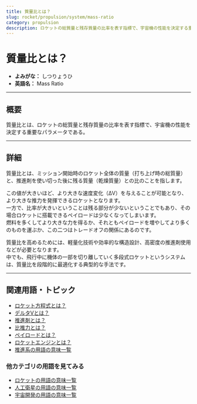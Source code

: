 ```yaml
---
title: 質量比とは？
slug: rocket/propulsion/system/mass-ratio
category: propulsion
description: ロケットの総質量と残存質量の比率を表す指標で、宇宙機の性能を決定する重要なパラメータである質量比の意味・定義・内容について解説します。  
---
```


# 質量比とは？

- **よみがな：** しつりょうひ  
- **英語名：** Mass Ratio  

---

## 概要

質量比とは、ロケットの総質量と残存質量の比率を表す指標で、宇宙機の性能を決定する重要なパラメータである。  

---

## 詳細

質量比とは、ミッション開始時のロケット全体の質量（打ち上げ時の総質量）と、推進剤を使い切った後に残る質量（乾燥質量）との比のことを指します。  

この値が大きいほど、より大きな速度変化（ΔV）を与えることが可能となり、より大きな推力を発揮できるロケットとなります。  
一方で、比率が大きいということは残る部分が少ないということでもあり、その場合ロケットに搭載できるペイロードは少なくなってしまいます。  
燃料を多くしてより大きな力を得るか、それともペイロードを増やしてより多くのものを運ぶか、この二つはトレードオフの関係にあるのです。  

質量比を高めるためには、軽量化技術や効率的な構造設計、高密度の推進剤使用などが必要となります。  
中でも、飛行中に機体の一部を切り離していく多段式ロケットというシステムは、質量比を段階的に最適化する典型的な手法です。  

---

## 関連用語・トピック

- [ロケット方程式とは？](docs/rocket/propulsion/system/rocket-equation)
- [デルタVとは？](docs/orbit/mechanics/delta-v-budget)
- [推進剤とは？](docs/rocket/propulsion/system/propellant)
- [比推力とは？](docs/rocket/propulsion/system/isp)
- [ペイロードとは？](docs/rocket/system/payload)
- [ロケットエンジンとは？](docs/rocket/propulsion/rocket-engine)
- [推進系の用語の意味一覧](docs/category/propulsion)

### 他カテゴリの用語を見てみる
- [ロケットの用語の意味一覧](docs/category/rocket)
- [人工衛星の用語の意味一覧](docs/category/satellite)
- [宇宙開発の用語の意味一覧](docs/category/glossary)
